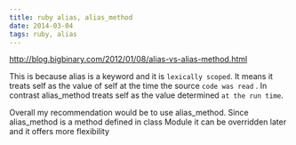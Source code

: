 ```yaml
---
title: ruby alias, alias_method
date: 2014-03-04
tags: ruby, alias
---
```










<http://blog.bigbinary.com/2012/01/08/alias-vs-alias-method.html>


This is because alias is a keyword and it is `lexically scoped`.
It means it treats self as the value of self at the time the source `code was read` .
In contrast alias_method treats self as the value determined `at the run time`.

Overall my recommendation would be to use alias_method.
Since alias_method is a method defined in class Module it can be overridden later and it offers more flexibility